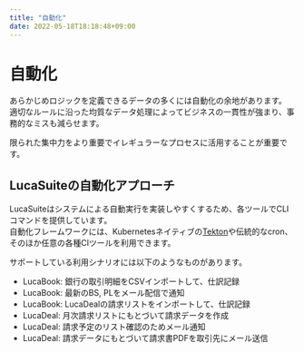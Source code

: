 ```yaml
---
title: "自動化"
date: 2022-05-18T18:18:48+09:00
---
```

自動化
============

あらかじめロジックを定義できるデータの多くには自動化の余地があります。  
適切なルールに沿った均質なデータ処理によってビジネスの一貫性が強まり、事務的なミスも減らせます。

限られた集中力をより重要でイレギュラーなプロセスに活用することが重要です。


LucaSuiteの自動化アプローチ
-----------

LucaSuiteはシステムによる自動実行を実装しやすくするため、各ツールでCLIコマンドを提供しています。  
自動化フレームワークには、Kubernetesネイティブの[Tekton](https://tekton.dev/)や伝統的なcron、そのほか任意の各種CIツールを利用できます。

サポートしている利用シナリオには以下のようなものがあります。

* LucaBook: 銀行の取引明細をCSVインポートして、仕訳記録
* LucaBook: 最新のBS, PLをメール配信で通知
* LucaBook: LucaDealの請求リストをインポートして、仕訳記録
* LucaDeal: 月次請求リストにもとづいて請求データを作成
* LucaDeal: 請求予定のリスト確認のためメール通知
* LucaDeal: 請求データにもとづいて請求書PDFを取引先にメール送信
